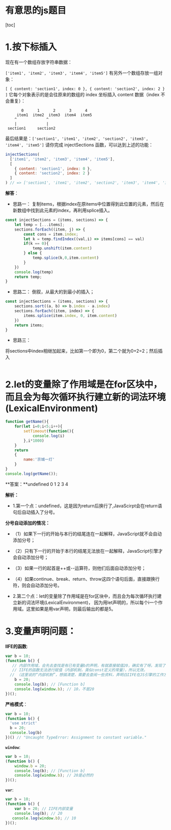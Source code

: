 # 有意思的js题目

[toc]

# 1.按下标插入


现在有一个数组存放字符串数据：

`['item1', 'item2', 'item3', 'item4', 'item5']`
有另外一个数组存放一组对象：

`[
  { content: 'section1', index: 0 },
  { content: 'section2', index: 2 }
]`
它每个对象表示的是会往原来的数组的 index 坐标插入 content 数据（index 不会重复）：

	       0      1      2      3      4
	     item1  itme2  item3  item4  item5
	    ^             ^ 
	    |             |
	 section1     section2  
 
最后结果是：`['section1', 'item1', 'item2', 'section2', 'item3', 'item4', 'item5']`
请你完成 injectSections 函数，可以达到上述的功能：

```js
injectSections(
  ['item1', 'item2', 'item3', 'item4', 'item5'],
  [
    { content: 'section1', index: 0 },
    { content: 'section2', index: 2 }
  ]
) // => ['section1', 'item1', 'item2', 'section2', 'item3', 'item4', 'item5']
```

**解答**：

* 思路一：
复制items，根据index在原items中位置得到此位置的元素，然后在新数组中找到此元素的index，再利用splice插入。

```js
const injectSections = (items, sections) => {
	let temp = [...items];
	sections.forEach((item, j) => {
		const cons = item.index;
		let k = temp.findIndex((val,i) => items[cons] == val)
		if(k == 0){
			temp.unshift(item.content)
		} else {
			temp.splice(k,0,item.content)
		}
	})
	console.log(temp)
	return temp;
}
```
* 思路二：
倒叙，从最大的到最小的插入；

```js
const injectSections = (items, sections) => {
	sections.sort((a, b) => b.index - a.index)
	sections.forEach((item, index) => {
		items.splice(item.index, 0, item.content)
	})
	return items;
}
```

* 思路三：

将sections中index相继加起来，比如第一个即为0，第二个就为0+2=2；然后插入

```js

```

# 2.let的变量除了作用域是在for区块中，而且会为每次循环执行建立新的词法环境(LexicalEnvironment)

```js
function getName(){
    for(let i=0;i<5;i++){
        setTimeout(function(){
            console.log(i)
        },i*1000)
    }
    return 
    {
        name:'京城一灯'
    }
}
console.log(getName());
```

**答案：**undefined 0 1 2 3 4

**解析：**

* 1.第一个点：undefined，这是因为return后换行了,JavaScirpt会在return语句后自动插入了分号。

**分号自动添加的情况：**

* （1）如果下一行的开始与本行的结尾连在一起解释，JavaScript就不会自动添加分号；  
* （2）只有下一行的开始于本行的结尾无法放在一起解释，JavaScript引擎才会自动添加分号；  
* （3）如果一行的起首是++或--运算符，则他们后面自动添加分号；  
* （4）如果continue、break、return、throw这四个语句后面，直接跟换行符，则会自动添加分号。 

* 2.第二个点：let的变量除了作用域是在for区块中，而且会为每次循环执行建立新的词法环境(LexicalEnvironment)，  因为用let声明的，所以每个i一个作用域。这里如果是用var声明，则最后输出的都是5。

# 3.变量声明问题：

**IIFE的函数**:

```js
var b = 10;
(function b() {
   // 内部作用域，会先去查找是有已有变量b的声明，有就直接赋值20，确实有了呀。发现了具名函数 function b(){}，拿此b做赋值；
   // IIFE的函数无法进行赋值（内部机制，类似const定义的常量），所以无效。
  // （这里说的“内部机制”，想搞清楚，需要去查阅一些资料，弄明白IIFE在JS引擎的工作方式，堆栈存储IIFE的方式等）
    b = 20;
    console.log(b); // [Function b]
    console.log(window.b); // 10，不是20
})();
```

**严格模式**：

```js
var b = 10;
(function b() {
  'use strict'
  b = 20;
  console.log(b)
})() // "Uncaught TypeError: Assignment to constant variable."
```


**`window`**:

```js
var b = 10;
(function b() {
    window.b = 20; 
    console.log(b); // [Function b]
    console.log(window.b); // 20是必然的
})();
```
**`var`**:

```js
var b = 10;
(function b() {
    var b = 20; // IIFE内部变量
    console.log(b); // 20
   console.log(window.b); // 10 
})();
```




















